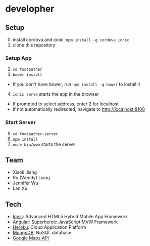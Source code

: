 # developher

## Setup
0. install cordova and ionic: ```npm install -g cordova ionic```
1. clone this repository
### Setup App
2. ```cd footpather```
3. ```bower install```
 - If you don't have bower, run ```npm install -g bower``` to install it
4. ```ionic serve``` starts the app in the browser
 - If prompted to select address, enter 2 for localhost
 - If not automatically redirected, navigate to [http://localhost:8100](http://localhost:8100/)
### Start Server
5. ```cd footpather-server```
6. ```npm install```
7. ```node bin/www``` starts the server

## Team
- Xiaoli Jiang
- Ru (Wendy) Liang
- Jennifer Wu
- Lan Xu

## Tech
- [Ionic](http://ionicframework.com/): Advanced HTML5 Hybrid Mobile App Framework
- [Angular](https://angularjs.org/): Superheroic JavaScript MVW Framework
- [Heroku](https://www.heroku.com/): Cloud Application Platform
- [MongoDB](https://www.mongodb.org/): NoSQL database
- [Google Maps API](https://developers.google.com/maps/?hl=en)